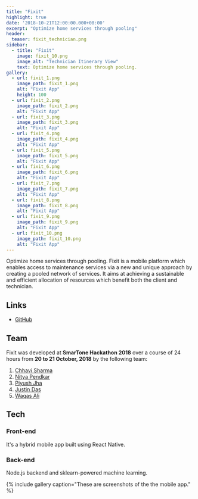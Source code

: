 ```yaml
---
title: "Fixit"
highlight: true
date: '2018-10-21T12:00:00.000+08:00'
excerpt: "Optimize home services through pooling"
header:
  teaser: fixit_technician.png
sidebar:
  - title: "Fixit"
    image: fixit_10.png
    image_alt: "Technician Itinerary View"
    text: Optimize home services through pooling.
gallery:
  - url: fixit_1.png
    image_path: fixit_1.png
    alt: "Fixit App"
    height: 100
  - url: fixit_2.png
    image_path: fixit_2.png
    alt: "Fixit App"
  - url: fixit_3.png
    image_path: fixit_3.png
    alt: "Fixit App"
  - url: fixit_4.png
    image_path: fixit_4.png
    alt: "Fixit App"
  - url: fixit_5.png
    image_path: fixit_5.png
    alt: "Fixit App"
  - url: fixit_6.png
    image_path: fixit_6.png
    alt: "Fixit App"
  - url: fixit_7.png
    image_path: fixit_7.png
    alt: "Fixit App"
  - url: fixit_8.png
    image_path: fixit_8.png
    alt: "Fixit App"
  - url: fixit_9.png
    image_path: fixit_9.png
    alt: "Fixit App"
  - url: fixit_10.png
    image_path: fixit_10.png
    alt: "Fixit App"
---
```


Optimize home services through pooling. Fixit is a mobile platform which enables access to maintenance services via a new and unique approach by creating a pooled network of services. It aims at achieving a sustainable and efficient allocation of resources which benefit both the client and technician.

## Links

* [GitHub](https://github.com/Chhavisharma15/Fixit)

## Team

Fixit was developed at **SmarTone Hackathon 2018** over a course of 24 hours from **20 to 21 October, 2018** by the following team:

1.  [Chhavi Sharma](https://www.linkedin.com/in/chhavi151999/)
2.  [Nitya Pendkar](https://www.linkedin.com/in/nitya-pendkar-802705171/)
3.  [Piyush Jha](https://www.linkedin.com/in/piyush-jha/)
4.  [Justin Das](https://www.linkedin.com/in/justin-jay-das-036a5512b/)
5.  [Waqas Ali](https://waqasaliabbasi.com/)

## Tech

### Front-end

It's a hybrid mobile app built using React Native.

### Back-end

Node.js backend and sklearn-powered machine learning.

{% include gallery caption="These are screenshots of the the mobile app." %}
